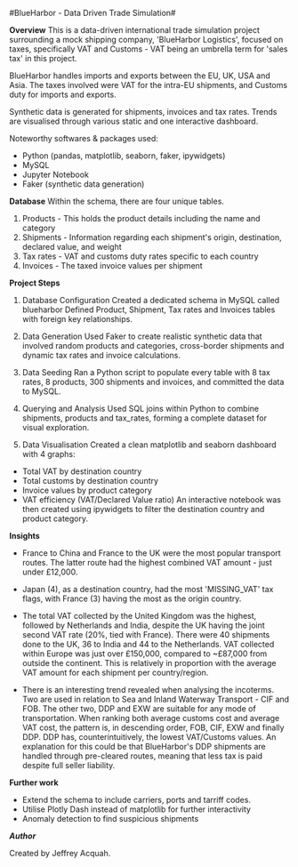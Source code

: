 #BlueHarbor - Data Driven Trade Simulation#

**Overview**
This is a data-driven international trade simulation project surrounding a mock shipping company, 'BlueHarbor Logistics', focused on taxes, specifically VAT and Customs - VAT being an umbrella term for 'sales tax' in this project.

BlueHarbor handles imports and exports between the EU, UK, USA and Asia. The taxes involved were VAT for the intra-EU shipments, and Customs duty for imports and exports.

Synthetic data is generated for shipments, invoices and tax rates. Trends are visualised through various static and one interactive dashboard.

Noteworthy softwares & packages used:
- Python (pandas, matplotlib, seaborn, faker, ipywidgets)
- MySQL
- Jupyter Notebook
- Faker (synthetic data generation)

**Database**
Within the schema, there are four unique tables.
1. Products - This holds the product details including the name and category
2. Shipments - Information regarding each shipment's origin, destination, declared value, and weight
3. Tax rates - VAT and customs duty rates specific to each country
4. Invoices - The taxed invoice values per shipment

**Project Steps**
1. Database Configuration
Created a dedicated schema in MySQL called blueharbor
Defined Product, Shipment, Tax rates and Invoices tables with foreign key relationships.

2. Data Generation
Used Faker to create realistic synthetic data that involved random products and categories, cross-border shipments and dynamic tax rates and invoice calculations.

3. Data Seeding
Ran a Python script to populate every table with 8 tax rates, 8 products, 300 shipments and invoices, and committed the data to MySQL.

4. Querying and Analysis
Used SQL joins within Python to combine shipments, products and tax_rates, forming a complete dataset for visual exploration.

5. Data Visualisation
Created a clean matplotlib and seaborn dashboard with 4 graphs:
- Total VAT by destination country
- Total customs by destination country
- Invoice values by product category
- VAT efficiency (VAT/Declared Value ratio)
An interactive notebook was then created using ipywidgets to filter the destination country and product category.

**Insights**
- France to China and France to the UK were the most popular transport routes. The latter route had the highest combined VAT amount - just under £12,000.

- Japan (4), as a destination country, had the most 'MISSING_VAT' tax flags, with France (3) having the most as the origin country.

- The total VAT collected by the United Kingdom was the highest, followed by Netherlands and India, despite the UK having the joint second VAT rate (20%, tied with France). There were 40 shipments done to the UK, 36 to India and 44 to the Netherlands. VAT collected within Europe was just over £150,000, compared to ~£87,000 from outside the continent. This is relatively in proportion with the average VAT amount for each shipment per country/region.

- There is an interesting trend revealed when analysing the incoterms. Two are used in relation to Sea and Inland Waterway Transport - CIF and FOB. The other two, DDP and EXW are suitable for any mode of transportation. When ranking both average customs cost and average VAT cost, the pattern is, in descending order, FOB, CIF, EXW and finally DDP. DDP has, counterintuitively, the lowest VAT/Customs values. An explanation for this could be that BlueHarbor's DDP shipments are handled through pre-cleared routes, meaning that less tax is paid despite full seller liability.

**Further work**
- Extend the schema to include carriers, ports and tarriff codes.
- Utilise Plotly Dash instead of matplotlib for further interactivity
- Anomaly detection to find suspicious shipments

***Author***

Created by Jeffrey Acquah.

